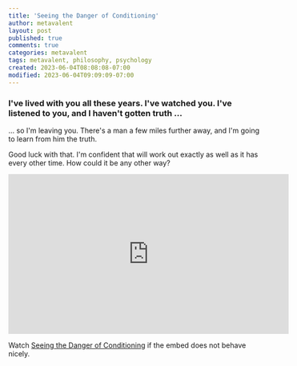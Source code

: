 ```yaml
---
title: 'Seeing the Danger of Conditioning'
author: metavalent
layout: post
published: true
comments: true
categories: metavalent
tags: metavalent, philosophy, psychology
created: 2023-06-04T08:08:08-07:00
modified: 2023-06-04T09:09:09-07:00
---
```


### I've lived with you all these years. I've watched you. I've listened to you, and I haven't gotten truth ...

... so I'm leaving you. There's a man a few miles further away, and I'm going to learn from him the truth.

Good luck with that. I'm confident that will work out exactly as well as it has every other time. How could it be any other way?

<iframe id="ytplayer" type="text/html "loading="lazy" width="560" height="320"
  src="https://www.youtube.com/embed/XFaYQib__ZM?autoplay=1"
  frameborder="0"></iframe>

Watch [Seeing the Danger of Conditioning](https://youtu.be/XFaYQib__ZM) if the embed does not behave nicely.

